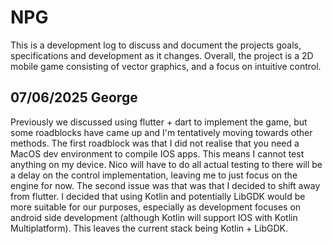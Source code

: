 NPG
===

This is a development log to discuss and document the projects goals, specifications and development as it changes.
Overall, the project is a 2D mobile game consisting of vector graphics, and a focus on intuitive control. 

## 07/06/2025 George

Previously we discussed using flutter + dart to implement the game, but some roadblocks have came up and I'm tentatively moving towards other methods.
The first roadblock was that I did not realise that you need a MacOS dev environment to compile IOS apps. This means I cannot test anything on my device. Nico will have to do all actual testing to there will be a delay on the control implementation, leaving me to just focus on the engine for now. The second issue was that was that I decided to shift away from flutter. I decided that using Kotlin and potentially LibGDK would be more suitable for our purposes, especially as development focuses on android side development (although Kotlin will support IOS with Kotlin Multiplatform). This leaves the current stack being Kotlin + LibGDK. 